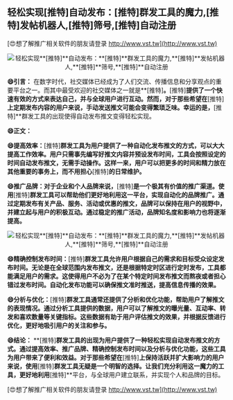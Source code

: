 ## **轻松实现**[推特]**自动发布：**[推特]**群发工具的魔力,**[推特]**发帖机器人,**[推特]**筛号,**[推特]**自动注册**

[😍想了解推广相关软件的朋友请登录 http://www.vst.tw](http://www.vst.tw)

 <center><img src="https://vst.tw/MP4/tuiguang/png/8.png" alt="轻松实现**[推特]**自动发布：**[推特]**群发工具的魔力,**[推特]**发帖机器人,**[推特]**筛号,**[推特]**自动注册"></center>

**😄引言：**
在数字时代，社交媒体已经成为了人们交流、传播信息和分享观点的重要平台之一。而其中最受欢迎的社交媒体之一就是**[推特]**。**[推特]**提供了一个快速有效的方式来表达自己，并与全球用户进行互动。然而，对于那些希望在**[推特]**上定期发布内容的用户来说，手动发送推文可能会变得繁琐乏味。幸运的是，**[推特]**群发工具的出现使得自动发布推文变得轻松实现。

**😄正文：**

**😄提高效率：**[推特]**群发工具为用户提供了一种自动化发布推文的方式，可以大大提高工作效率。用户只需事先编写好推文内容并预设发布时间，工具会按照设定的时间自动发布推文，无需手动操作。这样一来，用户可以把更多的时间和精力放在其他重要的事务上，而不用担心**[推特]**的日常维护。**

**😄推广品牌：对于企业和个人品牌来说，**[推特]**是一个极其有价值的推广渠道。使用**[推特]**群发工具可以帮助他们更好地利用这一平台，实现自动化的品牌推广。通过定期发布有关产品、服务、活动或优惠的推文，品牌可以保持在用户的视野中，并建立起与用户的积极互动。通过稳定的推广活动，品牌知名度和影响力也将逐渐提高。**

 <center><img src="https://vst.tw/MP4/tuiguang/png/5.png" alt="轻松实现**[推特]**自动发布：**[推特]**群发工具的魔力,**[推特]**发帖机器人,**[推特]**筛号,**[推特]**自动注册"></center>

**😄精确控制发布时间：**[推特]**群发工具允许用户根据自己的需求和目标受众设定发布时间。无论是在全球范围内发布推文，还是根据特定时区进行定时发布，工具都能满足用户的需求。这使得用户不必为了在某个特定时间发布推文而熬夜或者担心错过发布时间。自动化发布功能可以确保推文准时推送，提高信息传播的效果。**

**😄分析与优化：**[推特]**群发工具通常还提供了分析和优化功能，帮助用户了解推文的表现情况。通过分析工具提供的数据，用户可以了解推文的曝光量、互动率、转发和喜欢数量等关键指标。这些数据有助于用户评估推文的效果，并根据反馈进行优化，更好地吸引用户的关注和参与。**

**😄结论：**
**[推特]**群发工具的出现为用户提供了一种轻松实现自动发布推文的方式。通过提高效率、推广品牌、精确控制发布时间以及分析与优化功能，这些工具为用户带来了便利和效益。对于那些希望在**[推特]**上保持活跃并扩大影响力的用户来说，使用**[推特]**群发工具无疑是一个明智的选择。让我们充分利用这一魔力的工具，更好地利用**[推特]**平台，与全球用户建立联系，并实现个人和品牌的目标。

[😍想了解推广相关软件的朋友请登录 http://www.vst.tw](http://www.vst.tw)



